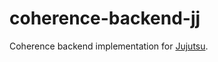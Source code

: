 # coherence-backend-jj

Coherence backend implementation for [Jujutsu](https://github.com/martinvonz/jj).
